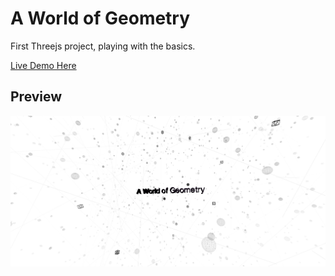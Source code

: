 # A World of Geometry

First Threejs project, playing with the basics.  

[Live Demo Here](https://tolexia.github.io/threejs-space-and-particles/dist/index.html)

## Preview

![preview](./space_and_particles.png)
